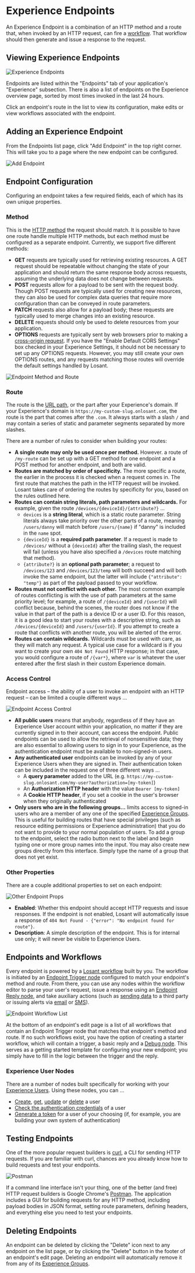# Experience Endpoints

An Experience Endpoint is a combination of an HTTP method and a route that, when invoked by an HTTP request, can fire a [workflow](/workflows/overview/). That workflow should then generate and issue a response to the request.

## Viewing Experience Endpoints

![Experience Endpoints](/images/experiences/endpoints-list.png "Experience Endpoints")

Endpoints are listed within the "Endpoints" tab of your application's "Experience" subsection. There is also a list of endpoints on the Experience overview page, sorted by most times invoked in the last 24 hours.

Click an endpoint's route in the list to view its configuration, make edits or view workflows associated with the endpoint.

## Adding an Experience Endpoint

From the Endpoints list page, click "Add Endpoint" in the top right corner. This will take you to a page where the new endpoint can be configured.

![Add Endpoint](/images/experiences/add-endpoint.png "Add Endpoint")

## Endpoint Configuration

Configuring an endpoint takes a few required fields, each of which has its own unique properties.

### Method

This is the [HTTP method](https://developer.mozilla.org/en-US/docs/Web/HTTP/Methods) the request should match. It is possible to have one route handle multiple HTTP methods, but each method must be configured as a separate endpoint. Currently, we support five different methods:

*   **GET** requests are typically used for retrieving existing resources. A GET request should be repeatable without changing the state of your application and should return the same response body across requests, assuming the underlying data does not change between requests.
*   **POST** requests allow for a payload to be sent with the request body. Though POST requests are typically used for creating new resources, they can also be used for complex data queries that require more configuration than can be conveyed in route parameters.
*   **PATCH** requests also allow for a payload body; these requests are typically used to merge changes into an existing resource.
*   **DELETE** requests should only be used to delete resources from your application.
*   **OPTIONS** requests are typically sent by web browsers prior to making a [cross-origin request](https://developer.mozilla.org/en-US/docs/Web/HTTP/Access_control_CORS). If you have the "Enable Default CORS Settings" box checked in your Experience Settings, it should not be necessary to set up any OPTIONS requests. However, you may still create your own OPTIONS routes, and any requests matching those routes will override the default settings handled by Losant.

![Endpoint Method and Route](/images/experiences/endpoint-method-route.png "Endpoint Method and Route")

### Route

The route is the [URL path](https://developer.mozilla.org/en-US/docs/Learn/Common_questions/What_is_a_URL), or the part after your Experience's domain. If your Experience's domain is `https://my-custom-slug.onlosant.com`, the route is the part that comes after the `.com`. It always starts with a slash `/` and may contain a series of static and parameter segments separated by more slashes.

There are a number of rules to consider when building your routes:

*   **A single route may only be used once per method.** However. a route of `/my-route` can be set up with a GET method for one endpoint and a POST method for another endpoint, and both are valid.
*   **Routes are matched by order of specificity.** The more specific a route, the earlier in the process it is checked when a request comes in. The first route that matches the path in the HTTP request will be invoked. Losant takes care of ordering the routes by specificity for you, based on the rules outlined here.
*   **Routes can contain string literals, path parameters and wildcards.** For example, given the route `/devices/{deviceId}/{attribute?}` ...
    * `devices` is a **string literal**, which is a static route parameter. String literals always take priority over the other parts of a route, meaning `/users/danny` will match before `/users/{name}` if "danny" is included in the `name` spot.
    * `{deviceId}` is a **required path parameter**. If a request is made to `/devices/` without a `{deviceId}` after the trailing slash, the request will fail (unless you have also specified a `/devices` route matching that method).
    * `{attribute?}` is an **optional path parameter**; a request to `/devices/123` and `/devices/123/temp` will both succeed and will both invoke the same endpoint, but the latter will include `{"attribute": "temp"}` as part of the payload passed to your workflow.
*   **Routes must not conflict with each other.** The most common example of routes conflicting is with the use of path parameters at the same priority level; for example, a route of `/{deviceId}` and `/{userId}` will conflict because, behind the scenes, the router does not know if the value in that part of the path is a device ID or a user ID. For this reason, it is a good idea to start your routes with a descriptive string, such as `/devices/{deviceId}` and `/users/{userId}`. If you attempt to create a route that conflicts with another route, you will be alerted of the error.
*   **Routes can contain wildcards.** Wildcards must be used with care, as they will match any request. A typical use case for a wildcard is if you want to create your own `404 Not Found` HTTP response; in that case, you would configure a route of `/{var*}`, where `var` is whatever the user entered after the first slash in their custom Experience domain.

### Access Control

Endpoint access – the ability of a user to invoke an endpoint with an HTTP request – can be limited a couple different ways ...

![Endpoint Access Control](/images/experiences/endpoint-access-control.png "Endpoint Access Control")

*   **All public users** means that anybody, regardless of if they have an Experience User account within your application, no matter if they are currently signed in to their account, can access the endpoint. Public endpoints can be used to allow the retrieval of nonsensitive data; they are also essential to allowing users to sign in to your Experience, as the authentication endpoint must be available to non-signed-in users.
*   **Any authenticated user** endpoints can be invoked by any of your Experience Users when they are signed in. Their authentication token can be included in the request one of three different ways ...
    * A **query parameter** added to the URL (e.g. `https://my-custom-slug.onlosant.com/my-user?authorization=[my-token]`)
    * An **Authorization HTTP header** with the value `Bearer [my-token]`
    * A **Cookie HTTP header**, if you set a cookie in the user's browser when they originally authenticated
*  **Only users who are in the following groups...** limits access to signed-in users who are a member of any one of the specified [Experience Groups](/experiences/groups). This is useful for building routes that have special privileges (such as resource editing permissions or Experience administration) that you do not want to provide to your normal population of users. To add a group to the endpoint, select the radio button next to the label and begin typing one or more group names into the input. You may also create new groups directly from this interface. Simply type the name of a group that does not yet exist.

### Other Properties

There are a couple additional properties to set on each endpoint:

![Other Endpoint Props](/images/experiences/endpoint-other-props.png "Other Endpoint Props")

*   **Enabled**: Whether this endpoint should accept HTTP requests and issue responses. If the endpoint is not enabled, Losant will automatically issue a response of `404 Not Found - {"error": "No endpoint found for route"}`.
*   **Description**: A simple description of the endpoint. This is for internal use only; it will never be visible to Experience Users.

## Endpoints and Workflows

Every endpoint is powered by a [Losant workflow](/workflows/overview/) built by you. The workflow is initiated by an [Endpoint Trigger node](/workflows/triggers/endpoint/) configured to match your endpoint's method and route. From there, you can use any nodes within the workflow editor to parse your user's request, issue a response using an [Endpoint Reply node](/workflows/outputs/endpoint-reply/), and take auxiliary actions (such as [sending data](/workflows/data/http/) to a third party or issuing alerts via [email](/workflows/outputs/email/) or [SMS](/workflows/outputs/sms/)).

![Endpoint Workflow List](/images/experiences/endpoint-workflow-list.png "Endpoint Workflow List")

At the bottom of an endpoint's edit page is a list of all workflows that contain an Endpoint Trigger node that matches that endpoint's method and route. If no such workflows exist, you have the option of creating a starter workflow, which will contain a trigger, a basic reply and a [Debug node](/workflows/outputs/debug/). This serves as a getting started template for configuring your new endpoint; you simply have to fill in the logic between the trigger and the reply.

### Experience User Nodes

There are a number of nodes built specifically for working with your [Experience Users](/experiences/users/). Using these nodes, you can ...

*   [Create](/workflows/experience/create-user/), [get](/workflows/experience/get-user/), [update](/workflows/experience/update-user/) or [delete](/workflows/experience/delete-user/) a user
*   [Check the authentication credentials](/workflows/experience/authenticate/) of a user
*   [Generate a token](/workflows/experience/generate-token/) for a user of your choosing (if, for example, you are building your own system of authentication)

## Testing Endpoints

One of the more popular request builders is [curl](https://curl.haxx.se/), a CLI for sending HTTP requests. If you are familiar with curl, chances are you already know how to build requests and test your endpoints.

![Postman](/images/experiences/endpoints-postman.png "Postman")

If a command line interface isn't your thing, one of the better (and free) HTTP request builders is Google Chrome's [Postman](https://chrome.google.com/webstore/detail/postman/fhbjgbiflinjbdggehcddcbncdddomop?hl=en). The application includes a GUI for building requests for any HTTP method, including payload bodies in JSON format, setting route parameters, defining headers, and everything else you need to test your endpoints.

## Deleting Endpoints

An endpoint can be deleted by clicking the "Delete" icon next to any endpoint on the list page, or by clicking the "Delete" button in the footer of an endpoint's edit page. Deleting an endpoint will automatically remove it from any of its [Experience Groups](/experiences/groups).

